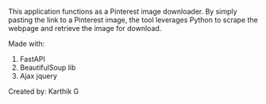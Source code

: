 This application functions as a Pinterest image downloader. 
By simply pasting the link to a Pinterest image, the tool leverages Python to scrape the webpage and retrieve the image for download.

Made with:
1. FastAPI
2. BeautifulSoup lib
3. Ajax jquery

Created by:
Karthik G
